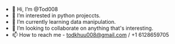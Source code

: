 - 👋 Hi, I’m @Tod008
- 👀 I’m interested in python projeccts.
- 🌱 I’m currently learning data manipulation.
- 💞️ I’m looking to collaborate on anything that's interesting.
- 📫 How to reach me - todkhuu008@gmail.com / +1 6128659705

<!---
Tod008/Tod008 is a ✨ special ✨ repository because its `README.md` (this file) appears on your GitHub profile.
You can click the Preview link to take a look at your changes.
--->
